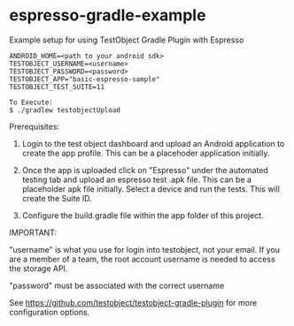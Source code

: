 # espresso-gradle-example
Example setup for using TestObject Gradle Plugin with Espresso

    ANDROID_HOME=<path to your android sdk>
    TESTOBJECT_USERNAME=<username>
    TESTOBJECT_PASSWORD=<password>
    TESTOBJECT_APP="basic-espresso-sample"
    TESTOBJECT_TEST_SUITE=11

    To Execute:
    $ ./gradlew testobjectUpload

Prerequisites:

1. Login to the test object dashboard and upload an Android application to create the app profile. This can be a placehoder application initially. 

2. Once the app is uploaded click on "Espresso" under the automated testing tab and upload an espresso test .apk file. This can be a placeholder apk file initially. Select a device and run the tests. This will create the Suite ID. 

3. Configure the build.gradle file within the app folder of this project. 

IMPORTANT:  

"username" is what you use for login into testobject, not your email. If you are a member of a team, the root account username is needed to access the storage API. 

"password" must be associated with the correct username

See https://github.com/testobject/testobject-gradle-plugin for more configuration options.